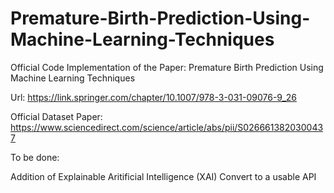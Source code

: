 # Premature-Birth-Prediction-Using-Machine-Learning-Techniques

Official Code Implementation of the Paper: Premature Birth Prediction Using Machine Learning Techniques


Url: https://link.springer.com/chapter/10.1007/978-3-031-09076-9_26



Official Dataset Paper: https://www.sciencedirect.com/science/article/abs/pii/S0266613820300437 

To be done: 

Addition of Explainable Aritificial Intelligence (XAI)
Convert to a usable API

